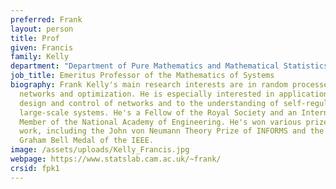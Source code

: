 ```yaml
---
preferred: Frank
layout: person
title: Prof
given: Francis
family: Kelly
department: "Department of Pure Mathematics and Mathematical Statistics "
job_title: Emeritus Professor of the Mathematics of Systems
biography: Frank Kelly's main research interests are in random processes,
  networks and optimization. He is especially interested in applications to the
  design and control of networks and to the understanding of self-regulation in
  large-scale systems. He's a Fellow of the Royal Society and an International
  Member of the National Academy of Engineering. He's won various prizes for his
  work, including the John von Neumann Theory Prize of INFORMS and the Alexander
  Graham Bell Medal of the IEEE.
image: /assets/uploads/Kelly_Francis.jpg
webpage: https://www.statslab.cam.ac.uk/~frank/
crsid: fpk1
---
```

